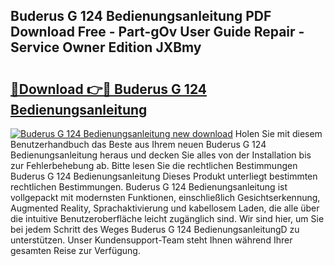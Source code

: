 ## Buderus G 124 Bedienungsanleitung PDF Download Free - Part-gOv User Guide Repair - Service Owner Edition JXBmy

# <h2><a href="http://df5lzik.blite.top/?on=Buderus+G+124+Bedienungsanleitung">🔗Download 👉🔴 Buderus G 124 Bedienungsanleitung</a></h2>

[![Buderus G 124 Bedienungsanleitung new download](https://i.imgur.com/lujVjoI.png)](http://df5lzik.blite.top/?on=Buderus+G+124+Bedienungsanleitung)
Holen Sie mit diesem Benutzerhandbuch das Beste aus Ihrem neuen Buderus G 124 Bedienungsanleitung heraus und decken Sie alles von der Installation bis zur Fehlerbehebung ab. Bitte lesen Sie die rechtlichen Bestimmungen Buderus G 124 Bedienungsanleitung Dieses Produkt unterliegt bestimmten rechtlichen Bestimmungen. Buderus G 124 Bedienungsanleitung ist vollgepackt mit modernsten Funktionen, einschließlich Gesichtserkennung, Augmented Reality, Sprachaktivierung und kabellosem Laden, die alle über die intuitive Benutzeroberfläche leicht zugänglich sind. Wir sind hier, um Sie bei jedem Schritt des Weges Buderus G 124 BedienungsanleitungD zu unterstützen. Unser Kundensupport-Team steht Ihnen während Ihrer gesamten Reise zur Verfügung.
